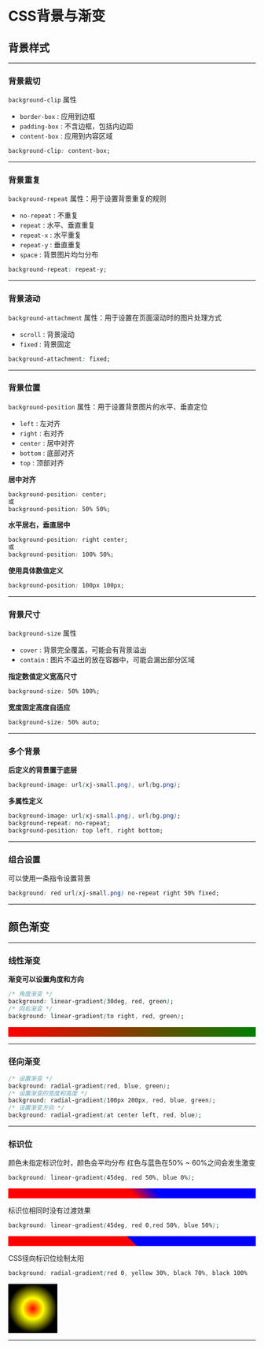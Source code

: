 # CSS背景与渐变
## 背景样式
****
### 背景裁切
`background-clip` 属性
- `border-box` : 应用到边框
- `padding-box` : 不含边框，包括内边距
- `content-box` : 应用到内容区域

```CSS
background-clip: content-box;
```
****
### 背景重复
`background-repeat` 属性：用于设置背景重复的规则
- `no-repeat` : 不重复
- `repeat` : 水平、垂直重复
- `repeat-x` : 水平重复
- `repeat-y` : 垂直重复
- `space` : 背景图片均匀分布

```CSS
background-repeat: repeat-y;
```
****
### 背景滚动
`background-attachment` 属性：用于设置在页面滚动时的图片处理方式
- `scroll` : 背景滚动
- `fixed` : 背景固定

```CSS
background-attachment: fixed;
```
****
### 背景位置
`background-position` 属性：用于设置背景图片的水平、垂直定位
- `left` : 左对齐
- `right` : 右对齐
- `center` : 居中对齐
- `bottom` : 底部对齐
- `top` : 顶部对齐

**居中对齐**
```CSS
background-position: center;
或
background-position: 50% 50%;
```
**水平居右，垂直居中**
```CSS
background-position: right center;
或
background-position: 100% 50%;
```
**使用具体数值定义**
```CSS
background-position: 100px 100px;
```
****
### 背景尺寸
`background-size` 属性
- `cover` : 背景完全覆盖，可能会有背景溢出
- `contain` : 图片不溢出的放在容器中，可能会漏出部分区域

**指定数值定义宽高尺寸**
```CSS
background-size: 50% 100%;
```
**宽度固定高度自适应**
```CSS
background-size: 50% auto;
```
****
### 多个背景
**后定义的背景置于底层**
```CSS
background-image: url(xj-small.png), url(bg.png);
```
**多属性定义**
```CSS
background-image: url(xj-small.png), url(bg.png);
background-repeat: no-repeat;
background-position: top left, right bottom;
```
****
### 组合设置
可以使用一条指令设置背景
```CSS
background: red url(xj-small.png) no-repeat right 50% fixed;
```
****
## 颜色渐变
****
### 线性渐变
**渐变可以设置角度和方向**
```CSS
/* 角度渐变 */
background: linear-gradient(30deg, red, green);
/* 向右渐变 */
background: linear-gradient(to right, red, green);
```
<div style="height: 20px;background: linear-gradient(to right, red, green)"></div>

****
### 径向渐变
```CSS
/* 设置渐变 */
background: radial-gradient(red, blue, green);
/* 设置渐变的宽度和高度 */
background: radial-gradient(100px 200px, red, blue, green);
/* 设置渐变方向 */
background: radial-gradient(at center left, red, blue);
```

****
### 标识位
颜色未指定标识位时，颜色会平均分布
红色与蓝色在50% ~ 60%之间会发生激变
```CSS
background: linear-gradient(45deg, red 50%, blue 0%);
```
<div style="height: 20px; background: linear-gradient(45deg, red 50%, blue 60%);"></div>

标识位相同时没有过渡效果
```CSS
background: linear-gradient(45deg, red 0,red 50%, blue 50%);
```
<div style="height: 20px; background: linear-gradient(45deg, red 0,red 50%, blue 50%);"></div>

CSS径向标识位绘制太阳
```CSS
background: radial-gradient(red 0, yellow 30%, black 70%, black 100%
```
<div style="width: 100px; height: 100px; background: radial-gradient(red 0, yellow 30%, black 70%, black 100%);"></div>

****